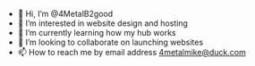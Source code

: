 - 👋 Hi, I’m @4MetalB2good
- 👀 I’m interested in website design and hosting
- 🌱 I’m currently learning how my hub works
- 💞️ I’m looking to collaborate on launching websites
- 📫 How to reach me by email address 4metalmike@duck.com

<!---
4MetalB2good/4MetalB2good is a ✨ special ✨ repository because its `README.md` (this file) appears on your GitHub profile.
You can click the Preview link to take a look at your changes.
--->
